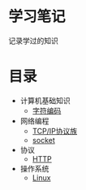 # 学习笔记
记录学过的知识

# 目录
- 计算机基础知识
  - [字符编码](BasicKnowledge/encode.md)
- 网络编程
  - [TCP/IP协议族](Protocol/protocol.md)
  - [socket](Network/socket.md)
- 协议
  - [HTTP](Http/README.md)
- 操作系统
  - [Linux](Linux/README.md)